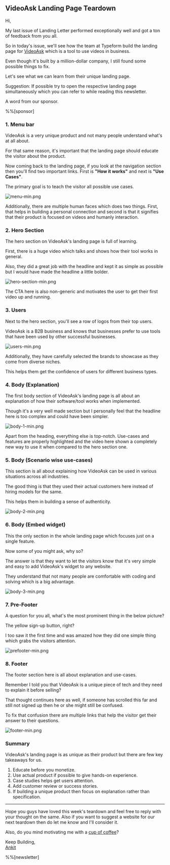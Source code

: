 ## VideoAsk Landing Page Teardown

Hi,

My last issue of Landing Letter performed exceptionally well and got a ton of feedback from you all.

So in today's issue, we'll see how the team at Typeform build the landing page for  [VideoAsk](https://www.videoask.com/)  which is a tool to use videos in business.

Even though it's built by a million-dollar company, I still found some possible things to fix.

Let's see what we can learn from their unique landing page.

Suggestion: If possible try to open the respective landing page simultaneously which you can refer to while reading this newsletter.

A word from our sponsor.

%%[sponsor]

### 1. Menu bar

VideoAsk is a very unique product and not many people understand what's at all about.

For that same reason, it's important that the landing page should educate the visitor about the product.

Now coming back to the landing page, if you look at the navigation section then you'll find two important links. First is **"How it works"** and next is **"Use Cases"**.

The primary goal is to teach the visitor all possible use cases.

![menu-min.png](https://cdn.hashnode.com/res/hashnode/image/upload/v1617807356523/0gxsO6nxt.png)

Additionally, there are multiple human faces which does two things. First, that helps in building a personal connection and second is that it signifies that their product is focused on videos and humanly interaction.

### 2. Hero Section

The hero section on VideoAsk's landing page is full of learning.

First, there is a huge video which talks and shows how their tool works in general.

Also, they did a great job with the headline and kept it as simple as possible but I would have made the headline a little bolder.

![hero-section-min.png](https://cdn.hashnode.com/res/hashnode/image/upload/v1617807503193/-qIF22jgL.png)

The CTA here is also non-generic and motivates the user to get their first video up and running.

### 3. Users

Next to the hero section, you'll see a row of logos from their top users.

VideoAsk is a B2B business and knows that businesses prefer to use tools that have been used by other successful businesses.

![users-min.png](https://cdn.hashnode.com/res/hashnode/image/upload/v1617807612170/EjwzovDeL.png)

Additionally, they have carefully selected the brands to showcase as they come from diverse niches.

This helps them get the confidence of users for different business types.

### 4. Body (Explanation)

The first body section of VideoAsk's landing page is all about an explanation of how their software/tool works when implemented.

Though it's a very well made section but I personally feel that the headline here is too complex and could have been simpler.

![body-1-min.png](https://cdn.hashnode.com/res/hashnode/image/upload/v1617807826827/HFbwrbrfC.png)

Apart from the heading, everything else is top-notch. Use-cases and features are properly highlighted and the video here shown a completely new way to use it when compared to the hero section one.

### 5. Body (Scenario wise use-cases)

This section is all about explaining how VideoAsk can be used in various situations across all industries.

The good thing is that they used their actual customers here instead of hiring models for the same.

This helps them in building a sense of authenticity.

![body-2-min.png](https://cdn.hashnode.com/res/hashnode/image/upload/v1617808010582/t6dWzHgNF.png)

### 6. Body (Embed widget)

This the only section in the whole landing page which focuses just on a single feature.

Now some of you might ask, why so?

The answer is that they want to let the visitors know that it's very simple and easy to add VideoAsk's widget to any website.

They understand that not many people are comfortable with coding and solving which is a big advantage.

![body-3-min.png](https://cdn.hashnode.com/res/hashnode/image/upload/v1617808104983/CzsGlQ8Kq.png)

### 7. Pre-Footer

A question for you all, what's the most prominent thing in the below picture?

The yellow sign-up button, right?

I too saw it the first time and was amazed how they did one simple thing which grabs the visitors attention.

![prefooter-min.png](https://cdn.hashnode.com/res/hashnode/image/upload/v1617808160765/In_OPHiHF.png)

### 8. Footer

The footer section here is all about explanation and use-cases.

Remember I told you that VideoAsk is a unique piece of tech and they need to explain it before selling?

That thought continues here as well, if someone has scrolled this far and still not signed up then he or she might still be confused.

To fix that confusion there are multiple links that help the visitor get their answer to their questions.

![footer-min.png](https://cdn.hashnode.com/res/hashnode/image/upload/v1617808219484/oPMcIX5Ac.png)

### Summary

VideoAsk's landing page is as unique as their product but there are few key takeaways for us.

1. Educate before you monetize.
2. Use actual product if possible to give hands-on experience.
3. Case studies helps get users attention.
4. Add customer review or success stories.
5. If building a unique product then focus on explanation rather than specification.

<hr>

Hope you guys have loved this week's teardown and feel free to reply with your thought on the same. Also if you want to suggest a website for our next teardown then do let me know and I'll consider it.

Also, do you mind motivating me with a [cup of coffee](https://www.buymeacoffee.com/growthfyi)?

Keep Building,<br/>
[Ankit](https://twitter.com/Growthfyi) 

%%[newsletter]